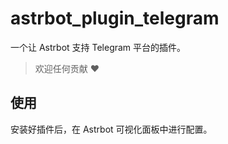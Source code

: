# astrbot_plugin_telegram

一个让 Astrbot 支持 Telegram 平台的插件。

> 欢迎任何贡献 ❤️

## 使用

安装好插件后，在 Astrbot 可视化面板中进行配置。